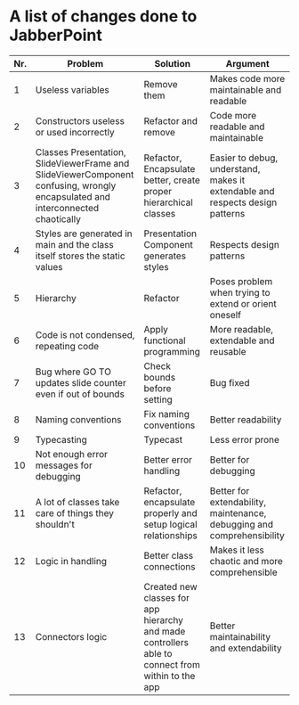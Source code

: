 # A list of changes done to JabberPoint

| Nr. | Problem                                                                                                                        | Solution                                                                                          | Argument                                                                      |
|-----|--------------------------------------------------------------------------------------------------------------------------------|---------------------------------------------------------------------------------------------------|-------------------------------------------------------------------------------|
| 1   | Useless variables                                                                                                              | Remove them                                                                                       | Makes code more maintainable and readable                                     |
| 2   | Constructors useless or used incorrectly                                                                                       | Refactor and remove                                                                               | Code more readable and maintainable                                           |
| 3   | Classes Presentation, SlideViewerFrame and SlideViewerComponent confusing, wrongly encapsulated and interconnected chaotically | Refactor, Encapsulate better, create proper hierarchical classes                                  | Easier to debug, understand, makes it extendable and respects design patterns |
| 4   | Styles are generated in main and the class itself stores the static values                                                     | Presentation Component generates styles                                                           | Respects design patterns                                                      |
| 5   | Hierarchy                                                                                                                      | Refactor                                                                                          | Poses problem when trying to extend or orient oneself                         |
| 6   | Code is not condensed, repeating code                                                                                          | Apply functional programming                                                                      | More readable, extendable and reusable                                        |
| 7   | Bug where GO TO updates slide counter even if out of bounds                                                                    | Check bounds before setting                                                                       | Bug fixed                                                                     |
| 8   | Naming conventions                                                                                                             | Fix naming conventions                                                                            | Better readability                                                            |
| 9   | Typecasting                                                                                                                    | Typecast                                                                                          | Less error prone                                                              |
| 10  | Not enough error messages for debugging                                                                                        | Better error handling                                                                             | Better for debugging                                                          |
| 11  | A lot of classes take care of things they shouldn't                                                                            | Refactor, encapsulate properly and setup logical relationships                                    | Better for extendability, maintenance, debugging and comprehensibility        |
| 12  | Logic in handling                                                                                                              | Better class connections                                                                          | Makes it less chaotic and more comprehensible                                 |
| 13  | Connectors logic                                                                                                               | Created new classes for app hierarchy and made controllers able to connect from within to the app | Better maintainability and extendability                                      |
